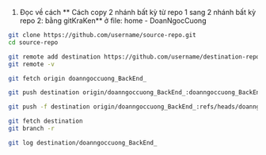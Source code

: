 1. Đọc về cách ** Cách copy 2 nhánh bất kỳ từ repo 1 sang 2 nhánh bất kỳ repo 2: bằng gitKraKen** ở file: home - DoanNgocCuong
```bash
git clone https://github.com/username/source-repo.git
cd source-repo

git remote add destination https://github.com/username/destination-repo.git
git remote -v

git fetch origin doanngoccuong_BackEnd_

git push destination origin/doanngoccuong_BackEnd_:doanngoccuong_BackEnd_

git push -f destination origin/doanngoccuong_BackEnd_:refs/heads/doanngoccuong_BackEnd_

git fetch destination
git branch -r

git log destination/doanngoccuong_BackEnd_

```